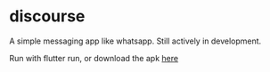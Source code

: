 # discourse

A simple messaging app like whatsapp. Still actively in development.

Run with flutter run, or download the apk [here](app-release.apk)
